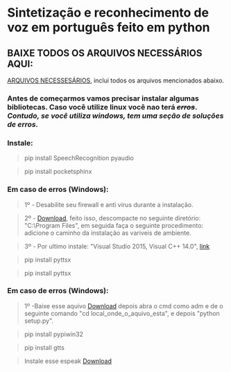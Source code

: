 # Sintetização e reconhecimento de voz em português feito em python

## BAIXE TODOS OS ARQUIVOS NECESSÁRIOS AQUI:
[ARQUIVOS NECESSESÁRIOS](https://drive.google.com/drive/folders/1FjKBlwf4PAZjI4K76uPzQ4e1d8EgQZww?usp=sharing), inclui todos os arquivos mencionados abaixo.

### Antes de começarmos vamos precisar instalar algumas bibliotecas. Caso você utilize linux você nao terá ~~_erros_~~. *Contudo, se você utiliza windows, tem uma seção de soluções de erros.*

### Instale:
> pip install SpeechRecognition pyaudio

> pip install pocketsphinx

### Em caso de erros (Windows):
> 1º - Desabilite seu firewall e anti virus durante a instalação.

> 2º - [Download](https://sourceforge.net/projects/swig/files/swigwin/swigwin-3.0.12/swigwin-3.0.12.zip/download?use_mirror=ufpr), feito    isso, descompacte no seguinte diretório: "C:\Program Files",
em seguida faça o seguinte procedimento: adicione o caminho da instalação as variveis de ambiente.
 
> 3º - Por ultimo instale: "Visual Studio 2015, Visual C++ 14.0", [link](http://www.microsoft.com/en-us/download/details.aspx?id=48145)

> pip install pyttsx 

> pip install pyttsx 

### Em caso de erros (Windows):
> 1º -Baixe esse aquivo [Download](https://github.com/HashLDash/Site/blob/master/resources/PythonNaPratica/24-TTS/pyttsx.zip) depois abra o cmd como adm e de o seguinte comando "cd local_onde_o_aquivo_esta",
e depois "python setup.py".

> pip install pypiwin32

> pip install gtts

> Instale esse espeak [Download](https://sourceforge.net/projects/espeak/files/latest/download?source=typ_redirect)
